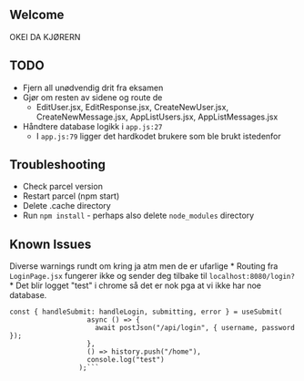 ## Welcome
OKEI DA KJØRERN

## TODO
* Fjern all unødvendig drit fra eksamen
* Gjør om resten av sidene og route de
    * EditUser.jsx, EditResponse.jsx, CreateNewUser.jsx, CreateNewMessage.jsx, AppListUsers.jsx, AppListMessages.jsx
* Håndtere database logikk i `app.js:27`
    * I ``app.js:79`` ligger det hardkodet brukere som ble brukt istedenfor
## Troubleshooting

* Check parcel version
* Restart parcel (npm start)
* Delete .cache directory
* Run `npm install` - perhaps also delete `node_modules` directory

## Known Issues
Diverse warnings rundt om kring ja atm men de er ufarlige
    * Routing fra `LoginPage.jsx` fungerer ikke og sender deg tilbake til `localhost:8080/login?`
    * Det blir logget "test" i chrome så det er nok pga at vi ikke har noe database.
 ```
const { handleSubmit: handleLogin, submitting, error } = useSubmit(
                    async () => {
                      await postJson("/api/login", { username, password });
                    },
                    () => history.push("/home"),
                    console.log("test")
                  );```
                      
